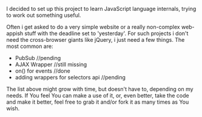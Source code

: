 I decided to set up this project to learn JavaScript language internals, trying to work out something useful.

Often i get asked to do a very simple website or a really non-complex web-appish stuff with the deadline set to 'yesterday'. For such projects i don't need the cross-browser giants like jQuery, i just need a few things. The most common are:

 - PubSub //pending
 - AJAX Wrapper //still missing
 - on() for events //done
 - adding wrappers for selectors api //pending

The list above might grow with time, but doesn't have to, depending on my needs. If You feel You can make a use of it, or, even better, take the code and make it better, feel free to grab it and/or fork it as many times as You wish.